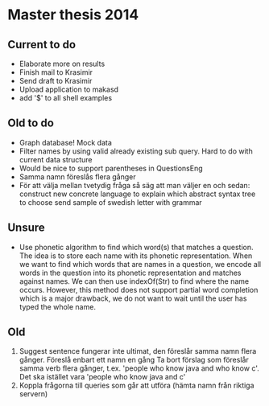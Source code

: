 # Master thesis 2014
## Current to do
* Elaborate more on results
* Finish mail to Krasimir
* Send draft to Krasimir
* Upload application to makasd
* add '$' to all shell examples

## Old to do
* Graph database! Mock data
* Filter names by using valid already existing sub query. Hard to do with current data structure
* Would be nice to support parentheses in QuestionsEng
* Samma namn föreslås flera gånger
* För att välja mellan tvetydig fråga så säg att man väljer en och sedan:
construct new concrete language to explain which abstract syntax tree to choose
send sample of swedish letter with grammar

## Unsure
* Use phonetic algorithm to find which word(s) that matches a question. The idea is to store each name with its phonetic representation. When we want to find which words that are names in a question, we encode all words in the question into its phonetic representation and matches against names. We can then use indexOf(Str) to find where the name occurs. However, this method does not support partial word completion which is a major drawback, we do not want to wait until the user has typed the whole name.

## Old
1. Suggest sentence fungerar inte ultimat, den föreslår samma namn flera gånger. Föreslå enbart ett namn en gång
Ta bort förslag som föreslår samma verb flera gånger, t.ex. 'people who know java and who know c'. Det ska istället vara 'people who know java and c'
2. Koppla frågorna till queries som går att utföra (hämta namn från riktiga servern)
